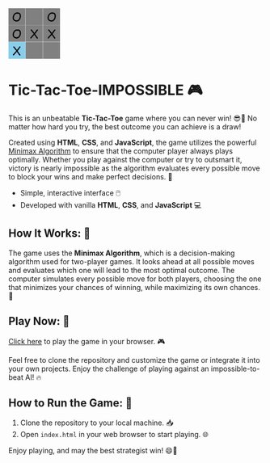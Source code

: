 <img src='https://github.com/AnirbanMukherjeeXD/Tic-Tac-Toe-IMPOSSIBLE/blob/master/logo.png' height='100px'>

# Tic-Tac-Toe-IMPOSSIBLE 🎮
This is an unbeatable **Tic-Tac-Toe** game where you can never win! 😎🎉  No matter how hard you try, the best outcome you can achieve is a draw!

Created using **HTML**, **CSS**, and **JavaScript**, the game utilizes the powerful [Minimax Algorithm](https://en.wikipedia.org/wiki/Minimax) to ensure that the computer player always plays optimally. Whether you play against the computer or try to outsmart it, victory is nearly impossible as the algorithm evaluates every possible move to block your wins and make perfect decisions. 🤖

- Simple, interactive interface 🖱️
- Developed with vanilla **HTML**, **CSS**, and **JavaScript** 💻

## How It Works: 🧠
The game uses the **Minimax Algorithm**, which is a decision-making algorithm used for two-player games. It looks ahead at all possible moves and evaluates which one will lead to the most optimal outcome. The computer simulates every possible move for both players, choosing the one that minimizes your chances of winning, while maximizing its own chances. 🔮


## Play Now: 🚀
[Click here](https://htmlpreview.github.io/?https://github.com/AnirbanMukherjeeXD/Tic-Tac-Toe-IMPOSSIBLE/blob/master/index.html) to play the game in your browser. 🎮

Feel free to clone the repository and customize the game or integrate it into your own projects. Enjoy the challenge of playing against an impossible-to-beat AI! 🔥

## How to Run the Game: 🚀
1. Clone the repository to your local machine. 📥
2. Open `index.html` in your web browser to start playing. 🌐

Enjoy playing, and may the best strategist win! 😄💪
